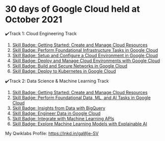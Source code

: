 <h1>30 days of Google Cloud held at October 2021</h1>


<p>
  ✔️Track 1: Cloud Engineering Track
 
  1. <a href="https://www.cloudskillsboost.google/quests/120">Skill Badge: Getting Started: Create and Manage Cloud Resources</a>
  2. <a href="https://www.cloudskillsboost.google/quests/118">Skill Badge: Perform Foundational Infrastructure Tasks in Google Cloud</a>
  3. <a href="https://www.cloudskillsboost.google/quests/119">Skill Badge: Setup and Configure a Cloud Environment in Google Cloud</a>
  4. <a href="https://www.cloudskillsboost.google/quests/121">Skill Badge: Deploy and Manage Cloud Environments with Google Cloud</a>
  5. <a href="https://www.cloudskillsboost.google/quests/128">Skill Badge: Build and Secure Networks in Google Cloud</a>
  6. <a href="https://www.cloudskillsboost.google/quests/116">Skill Badge: Deploy to Kubernetes in Google Cloud</a>
  
  ✔️Track 2: Data Science & Machine Learning Track
  1. <a href="https://www.cloudskillsboost.google/quests/120">Skill Badge: Getting Started: Create and Manage Cloud Resources</a>
  2. <a href="https://www.cloudskillsboost.google/quests/117">Skill Badge: Perform Foundational Data, ML, and AI Tasks in Google Cloud</a>
  3. <a href="https://www.cloudskillsboost.google/quests/123">Skill Badge: Insights from Data with BigQuery</a>
  4. <a href="https://www.cloudskillsboost.google/quests/132">Skill Badge: Engineer Data in Google Cloud</a>
  5. <a href="https://www.cloudskillsboost.google/quests/136">Skill Badge: Integrate with Machine Learning APIs</a>
  6. <a href="https://www.cloudskillsboost.google/quests/136">Skill Badge: Explore Machine Learning Models with Explainable AI</a>


My Qwiklabs Profile: https://lnkd.in/gaWje-SV
</p>  
